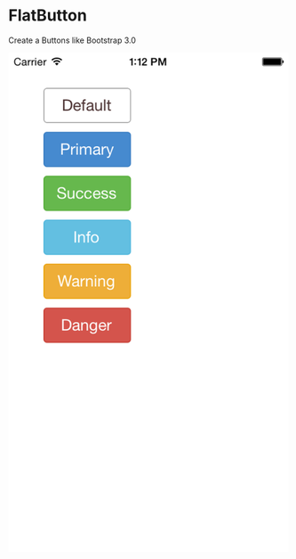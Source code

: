FlatButton
==========

Create a Buttons like Bootstrap 3.0


![Image](https://raw.githubusercontent.com/alexmeji/FlatButton/master/flatimg.png)